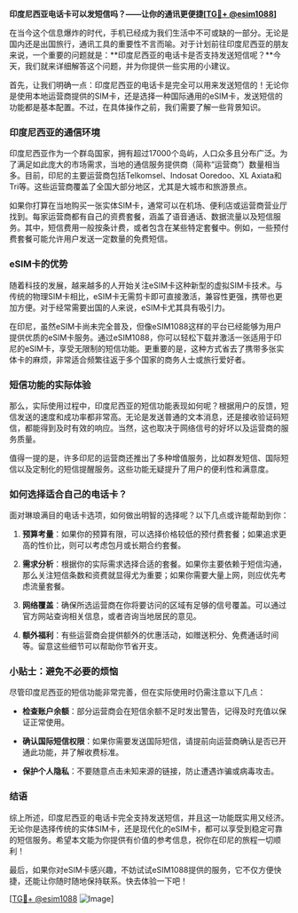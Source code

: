 **印度尼西亚电话卡可以发短信吗？——让你的通讯更便捷[[TG💪+ @esim1088](https://t.me/s/esim1088)]**

在当今这个信息爆炸的时代，手机已经成为我们生活中不可或缺的一部分。无论是国内还是出国旅行，通讯工具的重要性不言而喻。对于计划前往印度尼西亚的朋友来说，一个重要的问题就是：**印度尼西亚的电话卡是否支持发送短信呢？**今天，我们就来详细解答这个问题，并为你提供一些实用的小建议。

首先，让我们明确一点：印度尼西亚的电话卡是完全可以用来发送短信的！无论你是使用本地运营商提供的SIM卡，还是选择一种国际通用的eSIM卡，发送短信的功能都是基本配置。不过，在具体操作之前，我们需要了解一些背景知识。

### 印度尼西亚的通信环境

印度尼西亚作为一个群岛国家，拥有超过17000个岛屿，人口众多且分布广泛。为了满足如此庞大的市场需求，当地的通信服务提供商（简称“运营商”）数量相当多。目前，印尼的主要运营商包括Telkomsel、Indosat Ooredoo、XL Axiata和Tri等。这些运营商覆盖了全国大部分地区，尤其是大城市和旅游景点。

如果你打算在当地购买一张实体SIM卡，通常可以在机场、便利店或运营商营业厅找到。每家运营商都有自己的资费套餐，涵盖了语音通话、数据流量以及短信服务。其中，短信费用一般按条计费，或者包含在某些特定套餐中。例如，一些预付费套餐可能允许用户发送一定数量的免费短信。

### eSIM卡的优势

随着科技的发展，越来越多的人开始关注eSIM卡这种新型的虚拟SIM卡技术。与传统的物理SIM卡相比，eSIM卡无需剪卡即可直接激活，兼容性更强，携带也更加方便。对于经常需要出国的人来说，eSIM卡尤其具有吸引力。

在印尼，虽然eSIM卡尚未完全普及，但像eSIM1088这样的平台已经能够为用户提供优质的eSIM卡服务。通过eSIM1088，你可以轻松下载并激活一张适用于印尼的eSIM卡，享受无限制的短信功能。更重要的是，这种方式省去了携带多张实体卡的麻烦，非常适合频繁往返于多个国家的商务人士或旅行爱好者。

### 短信功能的实际体验

那么，实际使用过程中，印度尼西亚的短信功能表现如何呢？根据用户的反馈，短信发送的速度和成功率都非常高。无论是发送普通的文本消息，还是接收验证码短信，都能得到及时有效的响应。当然，这也取决于网络信号的好坏以及运营商的服务质量。

值得一提的是，许多印尼的运营商还推出了多种增值服务，比如群发短信、国际短信以及定制化的短信提醒服务。这些功能无疑提升了用户的便利性和满意度。

### 如何选择适合自己的电话卡？

面对琳琅满目的电话卡选项，如何做出明智的选择呢？以下几点或许能帮助到你：

1. **预算考量**：如果你的预算有限，可以选择价格较低的预付费套餐；如果追求更高的性价比，则可以考虑包月或长期合约套餐。
   
2. **需求分析**：根据你的实际需求选择合适的套餐。如果你主要依赖于短信沟通，那么关注短信条数和资费就显得尤为重要；如果你需要大量上网，则应优先考虑流量套餐。

3. **网络覆盖**：确保所选运营商在你将要访问的区域有足够的信号覆盖。可以通过官方网站查询相关信息，或者咨询当地居民的意见。

4. **额外福利**：有些运营商会提供额外的优惠活动，如赠送积分、免费通话时间等。留意这些细节可以帮助你节省开支。

### 小贴士：避免不必要的烦恼

尽管印度尼西亚的短信功能非常完善，但在实际使用时仍需注意以下几点：

- **检查账户余额**：部分运营商会在短信余额不足时发出警告，记得及时充值以保证正常使用。
  
- **确认国际短信权限**：如果你需要发送国际短信，请提前向运营商确认是否已开通此功能，并了解收费标准。

- **保护个人隐私**：不要随意点击未知来源的链接，防止遭遇诈骗或病毒攻击。

### 结语

综上所述，印度尼西亚的电话卡完全支持发送短信，并且这一功能既实用又经济。无论你是选择传统的实体SIM卡，还是现代化的eSIM卡，都可以享受到稳定可靠的短信服务。希望本文能为你提供有价值的参考信息，祝你在印尼的旅程一切顺利！

最后，如果你对eSIM卡感兴趣，不妨试试eSIM1088提供的服务，它不仅方便快捷，还能让你随时随地保持联系。快去体验一下吧！

[[TG💪+ @esim1088](https://t.me/s/esim1088) ![Image](https://i.postimg.cc/4NQfJmqS/Snipaste-2025-05-13-00-14-12.png)]